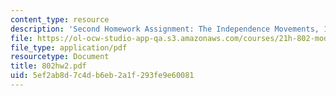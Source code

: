 ```yaml
---
content_type: resource
description: 'Second Homework Assignment: The Independence Movements, 1808-1830.'
file: https://ol-ocw-studio-app-qa.s3.amazonaws.com/courses/21h-802-modern-latin-america-1808-present-revolution-dictatorship-democracy-spring-2005/5ef2ab8d7c4db6eb2a1f293fe9e60081_802hw2.pdf
file_type: application/pdf
resourcetype: Document
title: 802hw2.pdf
uid: 5ef2ab8d-7c4d-b6eb-2a1f-293fe9e60081
---
```

